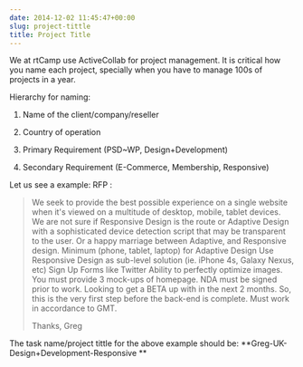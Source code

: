 ```yaml
---
date: 2014-12-02 11:45:47+00:00
slug: project-tittle
title: Project Title
---
```


We at rtCamp use ActiveCollab for project management. It is critical how you name each project, specially when you have to manage 100s of projects in a year.

Hierarchy for naming:



	
  1. Name of the client/company/reseller

	
  2. Country of operation

	
  3. Primary Requirement (PSD~WP, Design+Development)

	
  4. Secondary Requirement (E-Commerce, Membership, Responsive)


Let us see a example: RFP :


<blockquote>We seek to provide the best possible experience on a single website when it's viewed on a multitude of desktop, mobile, tablet devices. We are not sure if Responsive Design is the route or Adaptive Design with a sophisticated device detection script that may be transparent to the user. Or a happy marriage between Adaptive, and Responsive design. Minimum (phone, tablet, laptop) for Adaptive Design Use Responsive Design as sub-level solution (ie. iPhone 4s, Galaxy Nexus, etc) Sign Up Forms like Twitter Ability to perfectly optimize images. You must provide 3 mock-ups of homepage. NDA must be signed prior to work. Looking to get a BETA up with in the next 2 months. So, this is the very first step before the back-end is complete. Must work in accordance to GMT.

Thanks, Greg</blockquote>


The task name/project tittle for the above example should be: **Greg-UK-Design+Development-Responsive **
